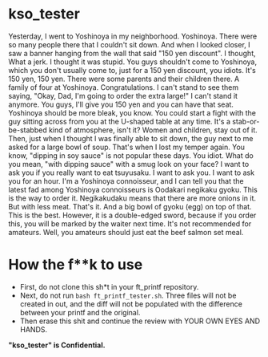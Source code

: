# kso_tester

Yesterday, I went to Yoshinoya in my neighborhood. Yoshinoya.
There were so many people there that I couldn't sit down.
And when I looked closer, I saw a banner hanging from the wall that said "150 yen discount".
I thought, What a jerk. I thought it was stupid.
You guys shouldn't come to Yoshinoya, which you don't usually come to, just for a 150 yen discount, you idiots.
It's 150 yen, 150 yen.
There were some parents and their children there. A family of four at Yoshinoya. Congratulations.
I can't stand to see them saying, "Okay, Dad, I'm going to order the extra large!" I can't stand it anymore.
You guys, I'll give you 150 yen and you can have that seat.
Yoshinoya should be more bleak, you know.
You could start a fight with the guy sitting across from you at the U-shaped table at any time.
It's a stab-or-be-stabbed kind of atmosphere, isn't it? Women and children, stay out of it.
Then, just when I thought I was finally able to sit down, the guy next to me asked for a large bowl of soup.
That's when I lost my temper again.
You know, "dipping in soy sauce" is not popular these days. You idiot.
What do you mean, "with dipping sauce" with a smug look on your face?
I want to ask you if you really want to eat tsuyusaku. I want to ask you. I want to ask you for an hour.
I'm a Yoshinoya connoisseur, and I can tell you that the latest fad among Yoshinoya connoisseurs is
Oodakari negikaku gyoku. This is the way to order it.
Negikakudaku means that there are more onions in it. But with less meat. That's it.
And a big bowl of gyoku (egg) on top of that. This is the best.
However, it is a double-edged sword, because if you order this, you will be marked by the waiter next time.
It's not recommended for amateurs.
Well, you amateurs should just eat the beef salmon set meal.

# How the f**k to use

- First, do not clone this sh*t in your ft_printf repository.
- Next, do not run `bash ft_printf_tester.sh`. Three files will not be created in out, and the diff will not be populated with the difference between your printf and the original.
- Then erase this shit and continue the review with YOUR OWN EYES AND HANDS.

**"kso_tester" is Confidential.**
